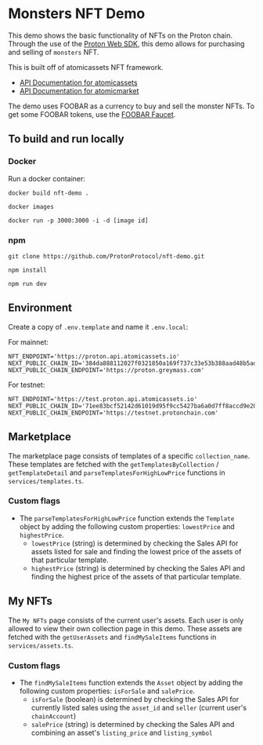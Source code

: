 
# Monsters NFT Demo

This demo shows the basic functionality of NFTs on the Proton chain. Through the use of the [Proton Web SDK](https://www.npmjs.com/package/@proton/web-sdk), this demo allows for purchasing and 
selling of `monsters` NFT.

This is built off of atomicassets NFT framework.

- [API Documentation for atomicassets](https://test.proton.api.atomicassets.io/atomicassets/docs/swagger/)
- [API Documentation for atomicmarket](https://test.proton.api.atomicassets.io/atomicmarket/docs/swagger/)

The demo uses FOOBAR as a currency to buy and sell the monster NFTs. To get some FOOBAR tokens, 
use the [FOOBAR Faucet](https://foobar.protonchain.com).

## To build and run locally

### Docker

Run a docker container:

```
docker build nft-demo .

docker images

docker run -p 3000:3000 -i -d [image id]
```

### npm

```
git clone https://github.com/ProtonProtocol/nft-demo.git

npm install

npm run dev
```

## Environment

Create a copy of `.env.template` and name it `.env.local`:

For mainnet:
```
NFT_ENDPOINT='https://proton.api.atomicassets.io'
NEXT_PUBLIC_CHAIN_ID='384da888112027f0321850a169f737c33e53b388aad48b5adace4bab97f437e0'
NEXT_PUBLIC_CHAIN_ENDPOINT='https://proton.greymass.com'
```

For testnet:
```
NFT_ENDPOINT='https://test.proton.api.atomicassets.io'
NEXT_PUBLIC_CHAIN_ID='71ee83bcf52142d61019d95f9cc5427ba6a0d7ff8accd9e2088ae2abeaf3d3dd'
NEXT_PUBLIC_CHAIN_ENDPOINT='https://testnet.protonchain.com'
```

## Marketplace

The marketplace page consists of templates of a specific `collection_name`. These templates are fetched with the `getTemplatesByCollection` / `getTemplateDetail` and `parseTemplatesForHighLowPrice` functions in `services/templates.ts`.

### Custom flags

- The `parseTemplatesForHighLowPrice` function extends the `Template` object by adding the following custom properties: `lowestPrice` and `highestPrice`.
  - `lowestPrice` (string) is determined by checking the Sales API for assets listed for sale and finding the lowest price of the assets of that particular template.
  - `highestPrice` (string) is determined by checking the Sales API and finding the highest price of the assets of that particular template.

## My NFTs

The `My NFTs` page consists of the current user's assets. Each user is only allowed to view their own collection page in this demo. These assets are fetched with the `getUserAssets` and `findMySaleItems` functions in `services/assets.ts`.

### Custom flags

- The `findMySaleItems` function extends the `Asset` object by adding the following custom properties: `isForSale` and `salePrice`.
  - `isForSale` (boolean) is determined by checking the Sales API for currently listed sales using the `asset_id` and `seller` (current user's `chainAccount`)
  - `salePrice` (string) is determined by checking the Sales API and combining an asset's `listing_price` and `listing_symbol`
